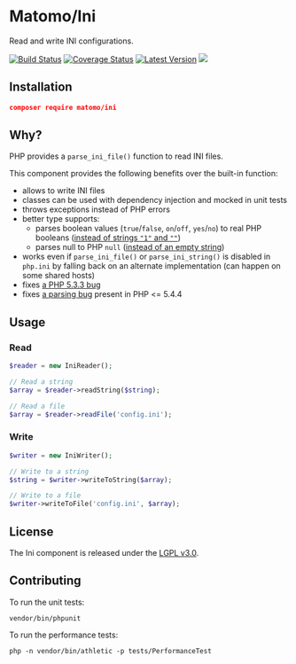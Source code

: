 # Matomo/Ini

Read and write INI configurations.

[![Build Status](https://travis-ci.com/matomo-org/component-ini.svg?branch=master)](https://travis-ci.com/matomo-org/component-ini)
[![Coverage Status](https://img.shields.io/coveralls/matomo-org/component-ini/master.svg?style=flat-square)](https://coveralls.io/r/matomo-org/component-ini?branch=master)
[![Latest Version](https://img.shields.io/github/release/matomo-org/component-ini.svg?style=flat-square)](https://packagist.org/packages/matomo/component-ini)
[![](https://img.shields.io/packagist/dm/matomo/ini.svg?style=flat-square)](https://packagist.org/packages/matomo/ini)

## Installation

```json
composer require matomo/ini
```

## Why?

PHP provides a `parse_ini_file()` function to read INI files.

This component provides the following benefits over the built-in function:

- allows to write INI files
- classes can be used with dependency injection and mocked in unit tests
- throws exceptions instead of PHP errors
- better type supports:
  - parses boolean values (`true`/`false`, `on`/`off`, `yes`/`no`) to real PHP booleans ([instead of strings `"1"` and `""`](http://3v4l.org/JuvOT))
  - parses null to PHP `null` ([instead of an empty string](http://3v4l.org/KSoj2))
- works even if `parse_ini_file()` or `parse_ini_string()` is disabled in `php.ini` by falling back on an alternate implementation (can happen on some shared hosts)
- fixes [a PHP 5.3.3 bug](http://3v4l.org/jD1Lh)
- fixes [a parsing bug](http://3v4l.org/m24cT) present in PHP <= 5.4.4

## Usage

### Read

```php
$reader = new IniReader();

// Read a string
$array = $reader->readString($string);

// Read a file
$array = $reader->readFile('config.ini');
```

### Write

```php
$writer = new IniWriter();

// Write to a string
$string = $writer->writeToString($array);

// Write to a file
$writer->writeToFile('config.ini', $array);
```

## License

The Ini component is released under the [LGPL v3.0](http://choosealicense.com/licenses/lgpl-3.0/).

## Contributing

To run the unit tests:

```
vendor/bin/phpunit
```

To run the performance tests:

```
php -n vendor/bin/athletic -p tests/PerformanceTest
```
